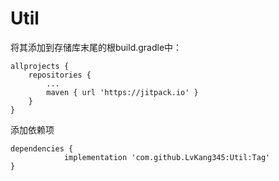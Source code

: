 # Util

将其添加到存储库末尾的根build.gradle中： 

    allprojects {
    	repositories {
    		...
    		maven { url 'https://jitpack.io' }
    	}
    }
    

添加依赖项 

    dependencies {
    	        implementation 'com.github.LvKang345:Util:Tag'
    }




